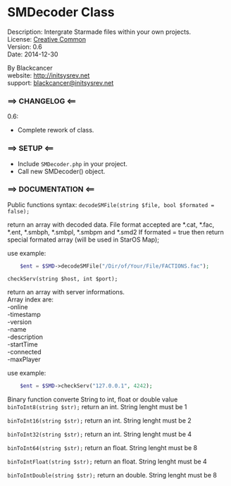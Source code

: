 SMDecoder Class
==========

Description: Intergrate Starmade files within your own projects.  
License: [Creative Common](http://creativecommons.org/licenses/by/3.0/legalcode)  
Version: 0.6  
Date: 2014-12-30  

By Blackcancer  
website: http://initsysrev.net  
support: blackcancer@initsysrev.net  




### ==> CHANGELOG <==

0.6:
-	Complete rework of class.

### ==> SETUP <==

-	Include `SMDecoder.php` in your project.
-	Call new SMDecoder() object.
	
### ==> DOCUMENTATION <==

Public functions syntax:
`decodeSMFile(string $file, bool $formated = false);`

return an array with decoded data. File format accepted are *.cat, *.fac, *.ent, *.smbph, *.smbpl, *.smbpm and *.smd2
If formated = true then return special formated array (will be used in StarOS Map);

use example:
```php
	$ent = $SMD->decodeSMFile("/Dir/of/Your/File/FACTIONS.fac");
```

`checkServ(string $host, int $port);`

return an array with server informations.  
Array index are:  
-online  
-timestamp  
-version  
-name  
-description  
-startTime  
-connected  
-maxPlayer  

use example:
```php
	$ent = $SMD->checkServ("127.0.0.1", 4242);
```

Binary function converte String to int, float or double value
`binToInt8(string $str);`
return an int. String lenght must be 1

`binToInt16(string $str);`
return an int. String lenght must be 2

`binToInt32(string $str);`
return an int. String lenght must be 4

`binToInt64(string $str);`
return an float. String lenght must be 8

`binToIntFloat(string $str);`
return an float. String lenght must be 4

`binToIntDouble(string $str);`
return an double. String lenght must be 8
